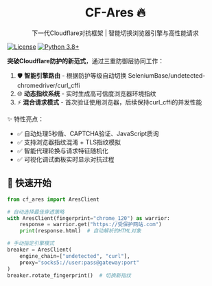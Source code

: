 <h1 align="center">CF-Ares 🔥</h1>
<p align="center">下一代Cloudflare对抗框架 | 智能切换浏览器引擎与高性能请求</p>

[![License](https://img.shields.io/badge/License-Anti-996-blue.svg)](https://github.com/yourname/cf-ares)
[![Python 3.8+](https://img.shields.io/badge/python-3.8+-blue.svg)](https://www.python.org/downloads/)

**突破Cloudflare防护的新范式**，通过三重防御层协同工作：
1. 🛡️ ​**智能引擎路由**​ - 根据防护等级自动切换 SeleniumBase/undetected-chromedriver/curl_cffi
2. 🌐 ​**动态指纹系统**​ - 实时生成高可信度浏览器环境指纹
3. ⚡ ​**混合请求模式**​ - 首次验证使用浏览器，后续保持curl_cffi的并发性能

✨ 特性亮点：
- ✅ 自动处理5秒盾、CAPTCHA验证、JavaScript质询
- ✅ 支持浏览器指纹混淆 + TLS指纹模拟
- ✅ 智能代理轮换与请求特征随机化
- ✅ 可视化调试面板实时显示对抗过程

## 🚀 快速开始
```python
from cf_ares import AresClient

# 自动选择最佳穿透策略
with AresClient(fingerprint="chrome_120") as warrior:
    response = warrior.get("https://受保护网站.com")
    print(response.html)  # 自动解析的HTML对象

# 手动指定引擎模式
breaker = AresClient(
    engine_chain=["undetected", "curl"], 
    proxy="socks5://user:pass@gateway:port"
)
breaker.rotate_fingerprint()  # 切换新指纹

